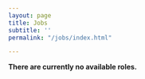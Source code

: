 ```yaml
---
layout: page
title: Jobs
subtitle: ''
permalink: "/jobs/index.html"

---
```

**There are currently no available roles.**